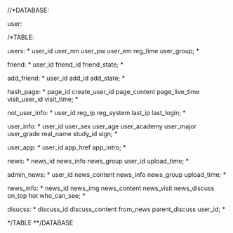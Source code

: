 //*DATABASE:

user:

/*TABLE:

users:
*
user_id
user_nm
user_pw
user_em
reg_time
user_group;
*

friend:
*
user_id
friend_id
friend_state;
*

add_friend:
*
user_id
add_id
add_state;
*

hash_page:
*
page_id
create_user_id
page_content
page_live_time
visit_user_id
visit_time;
*

not_user_info:
*
user_id
reg_ip
reg_system
last_ip
last_login;
*

user_info:
*
user_id
user_sex
user_age
user_academy
user_major
user_grade
real_name
study_id
sign;
*

user_app:
*
user_id
app_href
app_intro;
*

news:
*
news_id
news_info
news_group
user_id
upload_time;
*

admin_news:
*
user_id
news_content
news_info
news_group
upload_time;
*

news_info:
*
news_id
news_img
news_content
news_visit
news_discuss
on_top
hot
who_can_see;
*

disucss:
*
discuss_id
discuss_content
from_news
parent_discuss
user_id;
*

*/TABLE
**/DATABASE
